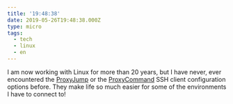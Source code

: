 ```yaml
---
title: '19:48:38'
date: 2019-05-26T19:48:38.000Z
type: micro
tags:
  - tech
  - linux
  - en
---
```


I am now working with Linux for more than 20 years, but I have never, ever encountered the [ProxyJump](https://www.tecmint.com/access-linux-server-using-a-jump-host/) or the [ProxyCommand](https://ma.ttias.be/use-jumphost-ssh-client-configurations/) SSH client configuration options before. They make life so much easier for some of the environments I have to connect to!
